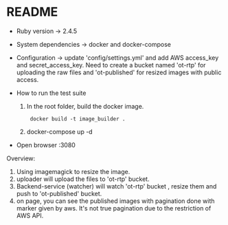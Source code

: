 # README

* Ruby version -> 2.4.5

* System dependencies ->  docker and docker-compose

* Configuration -> update 'config/settings.yml' and add AWS access_key and secret_access_key. Need to create a bucket named 'ot-rtp' for uploading the raw files and 'ot-published' for resized images with public access.

* How to run the test suite

	1. In the root folder, build the docker image.

			docker build -t image_builder .

	2. docker-compose up -d

* Open browser <ip-address>:3080

Overview:

1. Using imagemagick to resize the image.
2. uploader will upload the files to 'ot-rtp' bucket. 
3. Backend-service (watcher) will watch 'ot-rtp' bucket , resize them and push to 'ot-published' bucket.
4. on page, you can see the published images with pagination done with marker given by aws. It's not true pagination due to the restriction of AWS API.
